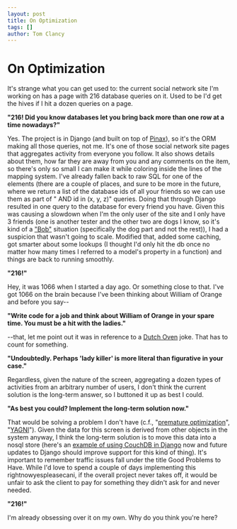 ```yaml
---
layout: post
title: On Optimization
tags: []
author: Tom Clancy
---
```


# On Optimization

It's strange what you can get used to: the current social network site I'm working on has a page with 216 database queries on it. Used to be I'd get the hives if I hit a dozen queries on a page.

<strong>"216! Did you know databases let you bring back more than one row at a time nowadays?"</strong>

Yes. The project is in Django (and built on top of <a href="http://pinaxproject.com/" target="_blank">Pinax</a>), so it's the ORM making all those queries, not me. It's one of those social network site pages that aggregates activity from everyone you follow. It also shows details about them, how far they are away from you and any comments on the item, so there's only so small I can make it while coloring inside the lines of the mapping system. I've already fallen back to raw SQL for one of the elements (there are a couple of places, and sure to be more in the future, where we return a list of the database ids of all your friends so we can use them as part of " AND id in (x, y, z)" queries. Doing that through Django resulted in one query to the database for every friend you have. Given this was causing a slowdown when I'm the only user of the site and I only have 3 friends (one is another tester and the other two are dogs I know, so it's kind of a <a href="http://www.drivebytruckers.com/lyrics_btcd.html#bob" target="_blank">"Bob"</a> situation (specifically the dog part and not the rest)), I had a suspicion that wasn't going to scale. Modified that, added some caching, got smarter about some lookups (I thought I'd only hit the db once no matter how many times I referred to a model's property in a function) and things are back to running smoothly.

<strong>"216!"</strong>

Hey, it was 1066 when I started a day ago. Or something close to that. I've got 1066 on the brain because I've been thinking about William of Orange and before you say--

<strong>"Write code for a job and think about William of Orange in your spare time. You must be a hit with the ladies."</strong>

--that, let me point out it was in reference to a <a href="http://www.urbandictionary.com/define.php?term=dutch%20oven" target="_blank">Dutch Oven</a> joke. That has to count for something.

<strong>"Undoubtedly. Perhaps 'lady killer' is more literal than figurative in your case."</strong>

Regardless, given the nature of the screen, aggregating a dozen types of activities from an arbitrary number of users, I don't think the current solution is the long-term answer, so I buttoned it up as best I could.

<strong>"As best you could? Implement the long-term solution now."</strong>

That would be solving a problem I don't have (c.f., "<a href="http://www.acm.org/ubiquity/views/v7i24_fallacy.html" target="_blank">premature optimization</a>", "<a title="You Ain't Gonna Need It" href="http://en.wikipedia.org/wiki/You_ain't_gonna_need_it" target="_blank">YAGNI</a>"). Given the data for this screen is derived from other objects in the system anyway, I think the long-term solution is to move this data into a nosql store (here's an <a href="http://www.eflorenzano.com/blog/post/using-couchdb-django/" target="_blank">example of using CouchDB in Django</a> now and future updates to Django should improve support for this kind of thing). It's important to remember traffic issues fall under the title Good Problems to Have. While I'd love to spend a couple of days implementing this rightnowyespleasecani, if the overall project never takes off, it would be unfair to ask the client to pay for something they didn't ask for and never needed.

<strong>"216!"</strong>

I'm already obsessing over it on my own. Why do you think you're here?
